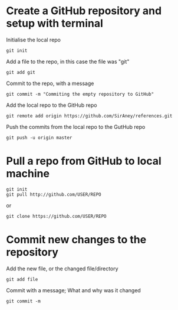 # Create a GitHub repository and setup with terminal

Initialise the local repo

    git init

Add a file to the repo, in this case the file was "git"

    git add git

Commit to the repo, with a message

    git commit -m "Commiting the empty repository to GitHub"

Add the local repo to the GitHub repo

    git remote add origin https://github.com/SirAney/references.git

Push the commits from the local repo to the GutHub repo

    git push -u origin master

# Pull a repo from GitHub to local machine

    git init
    git pull http://github.com/USER/REPO

or

    git clone https://github.com/USER/REPO

# Commit new changes to the repository

Add the new file, or the changed file/directory

    git add file

Commit with a message; What and why was it changed

    git commit -m 
